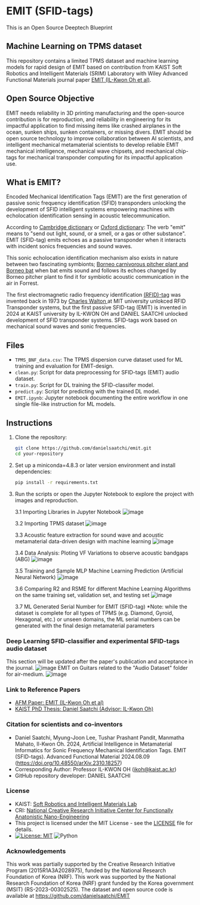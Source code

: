 # EMIT (SFID-tags) 
This is an Open Source Deeptech Blueprint

## Machine Learning on TPMS dataset

This repository contains a limited TPMS dataset and machine learning models for rapid design of EMIT based on contribution from KAIST Soft Robotics and Intelligent Materials (SRIM) Laboratory with Wiley Advanced Functional Materials journal paper [EMIT (IL-Kwon Oh et al)](https://arxiv.org/abs/1506.02640).


## Open Source Objective
EMIT needs reliability in 3D printing manufacturing and the open-source contribution is for reproduction, and reliability in engineering for its impactful application to find missing items like crashed airplanes in the ocean, sunken ships, sunken containers, or missing divers. EMIT should be open source technology to improve collaboration between AI scientists, and intelligent mechanical metamaterial scientists to develop reliable EMIT mechanical intelligence, mechanical wave chipsets, and mechanical chip-tags for mechanical transponder computing for its impactful application use.

## What is EMIT?
Encoded Mechanical Identification Tags (EMIT) are the first generation of passive sonic frequency identification (SFID) transponders unlocking the development of SFID intelligent systems empowering machines with echolocation identification sensing in acoustic telecommunication.

According to [Cambridge dictionary](https://dictionary.cambridge.org/dictionary/english/emit) or [Oxford dictionary](https://www.oxfordlearnersdictionaries.com/definition/english/emit):
The verb "emit" means to "send out light, sound, or a smell, or a gas or other substance".  EMIT (SFID-tag) emits echoes as a passive transponder when it interacts with incident sonics frequencies and sound waves. 

This sonic echolocation identification mechanism also exists in nature between two fascinating symbionts; [Borneo carnivorous pitcher plant and Borneo bat](https://commonnaturalist.com/2016/05/13/the-bats-that-live-in-carnivorous-plants/) when bat emits sound and follows its echoes changed by Borneo pitcher plant to find it for symbiotic acoustic communication in the air in Forrest. 

The first electromagnetic radio frequency identification [(RFID)-tag](https://en.wikipedia.org/wiki/Radio-frequency_identification) was invented back in 1973 by [Charles Walton ](https://en.wikipedia.org/wiki/Charles_Walton_(inventor))at MIT university unlokced RFID Transponder systems, but the first passive SFID-tag (EMIT) is invented in 2024 at KAIST university by IL-KWON OH and DANIEL SAATCHI unlocked development of SFID transponder systems. SFID-tags work based on mechanical sound waves and sonic frequencies. 

## Files
- `TPMS_BNF_data.csv`: The TPMS dispersion curve dataset used for ML training and evaluation for EMIT-design.
- `clean.py`: Script for data preprocessing for SFID-tags (EMIT) audio dataset.
- `train.py`: Script for DL training the SFID-classifer model.
- `predict.py`: Script for predicting with the trained DL model.
- `EMIT.ipynb`: Jupyter notebook documenting the entire workflow in one single file-like instruction for ML models.

## Instructions
1. Clone the repository:
    ```bash
    git clone https://github.com/danielsaatchi/emit.git
    cd your-repository
    ```
2. Set up a miniconda=4.8.3 or later version environment and install dependencies:
    ```bash
    pip install -r requirements.txt
    ```
3. Run the scripts or open the Jupyter Notebook to explore the project with images and reproduction.

 
   3.1 Importing Libraries in Jupyter Notebook 
   ![image](https://github.com/danielsaatchi/EMIT/assets/47679486/86257a6f-32c9-4bf1-9873-1388557e9517)

    3.2 Importing TPMS dataset
   ![image](https://github.com/danielsaatchi/EMIT/assets/47679486/c75b88a8-a919-44c0-bbaa-ab10bb2b4a63)

    3.3 Acoustic feature extraction for sound wave and acoustic metamaterial data-driven design with machine learning
   ![image](https://github.com/danielsaatchi/EMIT/assets/47679486/5b202775-70e2-4c6b-9c91-810e13feff8b)
   
    3.4 Data Analysis: Ploting VF Variations to observe acoustic bandgaps (ABG)
    ![image](https://github.com/danielsaatchi/EMIT/assets/47679486/d66c8a7d-a9a6-46e6-b932-14325d7c92f3)
   
    3.5 Training and Sample MLP Machine Learning Prediction (Artificial Neural Network)
    ![image](https://github.com/danielsaatchi/EMIT/assets/47679486/18177b4f-2248-4802-a27d-c558d756c6ab)

    3.6 Comparing R2 and RSME for different Machine Learning Algorithms on the same training set, validation set, and testing set 
    ![image](https://github.com/user-attachments/assets/2609381b-31a4-47bb-b9b0-78a3ba4d0647)

   3.7 ML Generated Serial Number for EMIT (SFID-tag)
   *Note: while the dataset is complete for all types of TPMS (e.g. Diamond, Gyroid, Hexagonal, etc.) or unseen domains, the ML serial numbers can be generated with the final design metamaterial parameters

### Deep Learning SFID-classifier and experimental SFID-tags audio dataset 
This section will be updated after the paper's publication and acceptance in the journal. 
![image](https://github.com/user-attachments/assets/357a4ce7-c191-4d4e-aa7f-625bc0999864)
EMIT on Guitars related to the "Audio Dataset" folder for air-medium.
![image](https://github.com/user-attachments/assets/6198cb7d-8c38-47e3-ae06-4a654a639933)


### Link to Reference Papers
- [AFM Paper: EMIT (IL-Kwon Oh et al)](https://onlinelibrary.wiley.com/journal/16163028)
- [KAIST PhD Thesis: Daniel Saatchi (Advisor: IL-Kwon Oh)](https://drive.google.com/file/d/1n1wZJd2kUU5FUxRGdAKw6yvlHCGDI1bT/view?usp=drive_link)

### Citation for scientists and co-inventors
 - Daniel Saatchi, Myung-Joon Lee, Tushar Prashant Pandit, Manmatha Mahato, Il-Kwon Oh. 2024, Artificial Intelligence in Metamaterial Informatics for Sonic Frequency Mechanical Identification Tags. EMIT (SFID-tags). Advanced Functional Material 2024.08.09 (https://doi.org/10.48550/arXiv.2310.18257)
 - Corresponding Author: Professor IL-KWON OH (ikoh@kaist.ac.kr)
 - GitHub repository developer: DANIEL SAATCHI

### License
- KAIST: [Soft Robotics and Intelligent Materials Lab](https://srim.kaist.ac.kr/)
- CRI: [National Creative Research Initiative Center for Functionally Anatonistic Nano-Engineering](https://srim.kaist.ac.kr/)
- This project is licensed under the MIT License - see the [LICENSE](LICENSE) file for details.
- [![License: MIT](https://img.shields.io/badge/License-MIT-yellow.svg)](https://opensource.org/licenses/MIT) ![Python](https://img.shields.io/badge/language-Python-blue.svg)



###  Acknowledgements
This work was partially supported by the Creative Research Initiative Program (2015R1A3A2028975), funded by the National Research Foundation of Korea (NRF). This work was supported by the National Research Foundation of Korea (NRF) grant funded by the Korea government (MSIT) (RS-2023-00302525).  The dataset and open source code is available at https://github.com/danielsaatchi/EMIT

